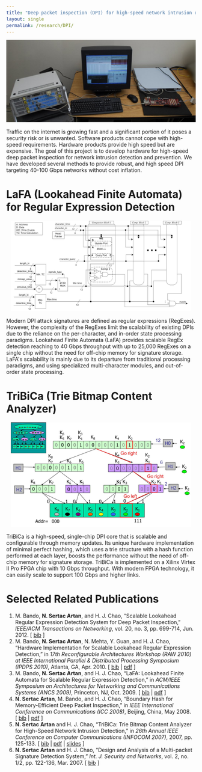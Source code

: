 ```yaml
--- 
title: "Deep packet inspection (DPI) for high-speed network intrusion detection and prevention"
layout: single 
permalink: /research/DPI/ 
---
```


![](/assets/images/research/DPI-top.png)

Traffic on the internet is growing fast and a significant portion of it poses a security risk or is unwanted. Software products cannot cope with high-speed requirements. Hardware products provide high speed but are expensive. The goal of this project is to develop hardware for high-speed deep packet inspection for network intrusion detection and prevention. We have developed several methods to provide robust, and high speed DPI targeting 40-100 Gbps networks without cost inflation.

# LaFA (Lookahead Finite Automata) for Regular Expression Detection

<p align="center">
  <img src="/assets/images/research/lafa1.png" />
</p>

Modern DPI attack signatures are defined as regular expressions (RegExes). However, the complexity of the RegExes limit the scalability of existing DPIs due to the reliance on the per-character, and in-order state processing paradigms. Lookahead Finite Automata (LaFA) provides scalable RegEx detection reaching to 40 Gbps throughput with up to 25,000 RegExes on a single chip without the need for off-chip memory for signature storage. LaFA's scalability is mainly due to its departure from traditional processing paradigms, and using specialized multi-character modules, and out-of-order state processing.  

# TriBiCa (Trie Bitmap Content Analyzer)

<p align="center">
  <img src="/assets/images/research/tribica1.png" />
</p>

TriBiCa is a high-speed, single-chip DPI core that is scalable and configurable through memory updates. Its unique hardware implementation of minimal perfect hashing, which uses a trie structure with a hash function performed at each layer, boosts the performance without the need of off-chip memory for signature storage. TriBiCa is implemented on a Xilinx Virtex II Pro FPGA chip with 10 Gbps throughput. With modern FPGA technology, it can easily scale to support 100 Gbps and higher links.  

# Selected Related Publications

1.  M. Bando, **N. Sertac Artan**, and H. J. Chao, “Scalable Lookahead Regular Expression Detection System for Deep Packet Inspection,” _IEEE/ACM Transactions on Networking_, vol. 20, no. 3, pp. 699-714, Jun. 2012. \[ [bib](sertac_bib.html#BAC) \]
2.  M. Bando, **N. Sertac Artan**, N. Mehta, Y. Guan, and H. J. Chao, “Hardware Implementation for Scalable Lookahead Regular Expression Detection,” in _17th Reconfigurable Architectures Workshop (RAW 2010) at IEEE International Parallel & Distributed Processing Symposium (IPDPS 2010)_, Atlanta, GA, Apr. 2010. \[ [bib](sertac_bib.html#BAC10) \| [pdf](pubs/BandoEtAlLaFA_Hw_IPDPS_RAW2010.pdf) \]
3.  M. Bando, **N. Sertac Artan**, and H. J. Chao, “LaFA: Lookahead Finite Automata for Scalable Regular Expression Detection,” in _ACM/IEEE Symposium on Architectures for Networking and Communications Systems (ANCS 2009)_, Princeton, NJ, Oct. 2009. \[ [bib](sertac_bib.html#BAC09b) \| [pdf](pubs/BandoEtAlLaFA_ANCS09.pdf) \]
4.  **N. Sertac Artan**, M. Bando, and H. J. Chao, “Boundary Hash for Memory-Efficient Deep Packet Inspection,” in _IEEE International Conference on Communications (ICC 2008)_, Beijing, China, May 2008. \[ [bib](sertac_bib.html#ABC08) \| [pdf](pubs/ArtanEtAlBoundaryICC2008.pdf) \]
5.  **N. Sertac Artan** and H. J. Chao, “TriBiCa: Trie Bitmap Content Analyzer for High-Speed Network Intrusion Detection,” in _26th Annual IEEE Conference on Computer Communications (INFOCOM 2007)_, 2007, pp. 125-133. \[ [bib](sertac_bib.html#AC07) \| [pdf](pubs/ArtanChaoTriBiCaInfocom2007.pdf) \| [slides](pubs/ArtanChaoTriBiCaInfocom2007Slides.pdf) \]
6.  **N. Sertac Artan** and H. J. Chao, “Design and Analysis of a Multi-packet Signature Detection System,” _Int. J. Security and Networks_, vol. 2, no. 1/2, pp. 122-136, Mar. 2007. \[ [bib](sertac_bib.html#JSec07) \]


